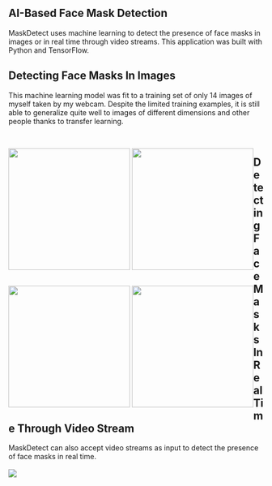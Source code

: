 ## AI-Based Face Mask Detection 
<p>MaskDetect uses machine learning to detect the presence of face masks in images or in real time through video streams. This application was built with Python and TensorFlow. </p>

## Detecting Face Masks In Images
<p>This machine learning model was fit to a training set of only 14 images of myself taken by my webcam. Despite the limited training examples, it is still able to generalize quite well to images of different dimensions and other people thanks to transfer learning. </p>
<br/>
<p style="float:left">
<img src="https://i.imgur.com/c091uI5.png/" style="height: 240px;">  
<img src="https://i.imgur.com/j6UCSxU.png" style="height: 240px"/> 
</p>
<p style="float:left">
<img src="https://i.imgur.com/p0rx1WO.png" style="height: 240px"/> 
<img src="https://i.imgur.com/HJQQxBJ.png" style="height: 240px"/>
</p>

## Detecting Face Masks In Real Time Through Video Stream
MaskDetect can also accept video streams as input to detect the presence of face masks in real time.
<br/><br/>
![](https://github.com/simonwangcode/MaskDetect/blob/master/MaskDetect%20Video%20Stream.gif)
